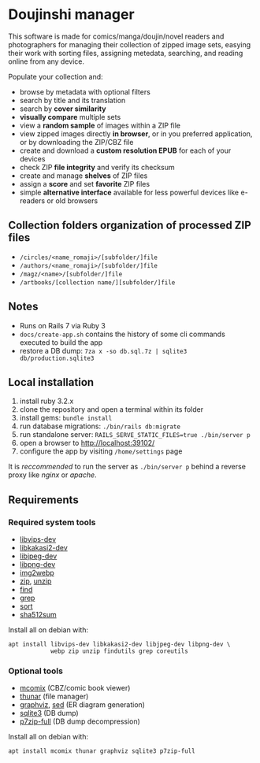 # Doujinshi manager

This software is made for comics/manga/doujin/novel readers and photographers for
managing their collection of zipped image sets, easying their work with sorting
files, assigning metedata, searching, and reading online from any device.

Populate your collection and:

* browse by metadata with optional filters
* search by title and its translation
* search by **cover similarity**
* **visually compare** multiple sets
* view a **random sample** of images within a ZIP file
* view zipped images directly **in browser**, or in you preferred application,
  or by downloading the ZIP/CBZ file
* create and download a **custom resolution EPUB** for each of your devices
* check ZIP **file integrity** and verify its checksum
* create and manage **shelves** of ZIP files
* assign a **score** and set **favorite** ZIP files
* simple **alternative interface** available for less powerful devices like
  e-readers or old browsers

## Collection folders organization of processed ZIP files

- `/circles/<name_romaji>/[subfolder/]file`
- `/authors/<name_romaji>/[subfolder/]file`
- `/magz/<name>/[subfolder/]file`
- `/artbooks/[collection name/][subfolder/]file`

## Notes

- Runs on Rails 7 via Ruby 3
- `docs/create-app.sh` contains the history of some cli commands executed to build the app
- restore a DB dump: `7za x -so db.sql.7z | sqlite3 db/production.sqlite3`

## Local installation

1. install ruby 3.2.x
1. clone the repository and open a terminal within its folder
1. install gems: `bundle install`
1. run database migrations: `./bin/rails db:migrate`
1. run standalone server: `RAILS_SERVE_STATIC_FILES=true ./bin/server p`
1. open a browser to <http://localhost:39102/>
1. configure the app by visiting `/home/settings` page

It is *reccommended* to run the server as `./bin/server p`
behind a reverse proxy like *nginx* or *apache*.

## Requirements

### Required system tools

- [libvips-dev](https://packages.debian.org/stable/libvips-dev)
- [libkakasi2-dev](https://packages.debian.org/stable/libkakasi2-dev)
- [libjpeg-dev](https://packages.debian.org/stable/libjpeg-dev)
- [libpng-dev](https://packages.debian.org/stable/libpng-dev)
- [img2webp](https://packages.debian.org/stable/webp)
- [zip](https://packages.debian.org/stable/zip),
  [unzip](https://packages.debian.org/stable/unzip)
- [find](https://packages.debian.org/stable/findutils)
- [grep](https://packages.debian.org/stable/grep)
- [sort](https://packages.debian.org/stable/coreutils)
- [sha512sum](https://packages.debian.org/stable/coreutils)

Install all on debian with:

~~~shell
apt install libvips-dev libkakasi2-dev libjpeg-dev libpng-dev \
            webp zip unzip findutils grep coreutils
~~~

### Optional tools

- [mcomix](https://packages.debian.org/stable/mcomix) (CBZ/comic book viewer)
- [thunar](https://packages.debian.org/stable/thunar) (file manager)
- [graphviz](https://packages.debian.org/stable/graphviz), [sed](https://packages.debian.org/stable/sed) (ER diagram generation)
- [sqlite3](https://packages.debian.org/stable/sqlite3) (DB dump)
- [p7zip-full](https://packages.debian.org/stable/p7zip-full) (DB dump decompression)

Install all on debian with:

~~~shell
apt install mcomix thunar graphviz sqlite3 p7zip-full
~~~
